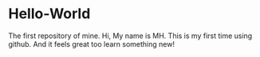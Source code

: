 # Hello-World
The first repository of mine.
Hi, My name is MH. This is my first time using github. And it feels great too learn something new!
